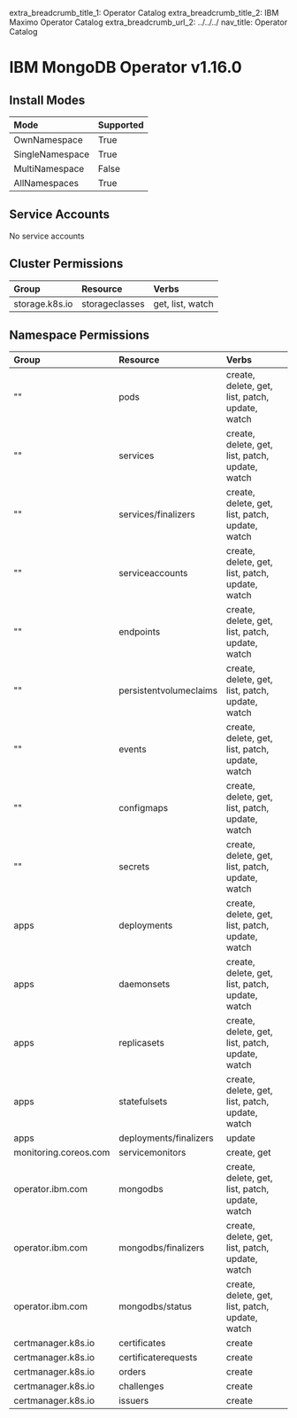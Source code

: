 extra_breadcrumb_title_1: Operator Catalog
extra_breadcrumb_title_2: IBM Maximo Operator Catalog
extra_breadcrumb_url_2: ../../../
nav_title: Operator Catalog

IBM MongoDB Operator v1.16.0
================================================================================

Install Modes
--------------------------------------------------------------------------------
| Mode                 | Supported |
| :------------------- | :-------- |
| OwnNamespace         | True      |
| SingleNamespace      | True      |
| MultiNamespace       | False     |
| AllNamespaces        | True      |

Service Accounts
--------------------------------------------------------------------------------
No service accounts

Cluster Permissions
--------------------------------------------------------------------------------
| Group                                    | Resource                                 | Verbs                                                                            |
| :--------------------------------------- | :--------------------------------------- | :------------------------------------------------------------------------------- |
| storage.k8s.io                           | storageclasses                           | get, list, watch                                                                 |

Namespace Permissions
--------------------------------------------------------------------------------
| Group                                    | Resource                                 | Verbs                                                                            |
| :--------------------------------------- | :--------------------------------------- | :------------------------------------------------------------------------------- |
| ""                                       | pods                                     | create, delete, get, list, patch, update, watch                                  |
| ""                                       | services                                 | create, delete, get, list, patch, update, watch                                  |
| ""                                       | services/finalizers                      | create, delete, get, list, patch, update, watch                                  |
| ""                                       | serviceaccounts                          | create, delete, get, list, patch, update, watch                                  |
| ""                                       | endpoints                                | create, delete, get, list, patch, update, watch                                  |
| ""                                       | persistentvolumeclaims                   | create, delete, get, list, patch, update, watch                                  |
| ""                                       | events                                   | create, delete, get, list, patch, update, watch                                  |
| ""                                       | configmaps                               | create, delete, get, list, patch, update, watch                                  |
| ""                                       | secrets                                  | create, delete, get, list, patch, update, watch                                  |
| apps                                     | deployments                              | create, delete, get, list, patch, update, watch                                  |
| apps                                     | daemonsets                               | create, delete, get, list, patch, update, watch                                  |
| apps                                     | replicasets                              | create, delete, get, list, patch, update, watch                                  |
| apps                                     | statefulsets                             | create, delete, get, list, patch, update, watch                                  |
| apps                                     | deployments/finalizers                   | update                                                                           |
| monitoring.coreos.com                    | servicemonitors                          | create, get                                                                      |
| operator.ibm.com                         | mongodbs                                 | create, delete, get, list, patch, update, watch                                  |
| operator.ibm.com                         | mongodbs/finalizers                      | create, delete, get, list, patch, update, watch                                  |
| operator.ibm.com                         | mongodbs/status                          | create, delete, get, list, patch, update, watch                                  |
| certmanager.k8s.io                       | certificates                             | create                                                                           |
| certmanager.k8s.io                       | certificaterequests                      | create                                                                           |
| certmanager.k8s.io                       | orders                                   | create                                                                           |
| certmanager.k8s.io                       | challenges                               | create                                                                           |
| certmanager.k8s.io                       | issuers                                  | create                                                                           |
